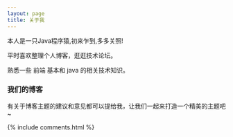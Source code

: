 ```yaml
---
layout: page
title: 关于我 
---
```

<p>
本人是一只Java程序猿,初来乍到,多多关照!
<p>
平时喜欢整理个人博客，逛逛技术论坛。
<p>
熟悉一些 前端 基本和 java 的相关技术知识。
<p>

<h3> 我们的博客 </h3>

<p>

有关于博客主题的建议和意见都可以提给我，让我们一起来打造一个精美的主题吧~

<p> 


{% include comments.html %}

